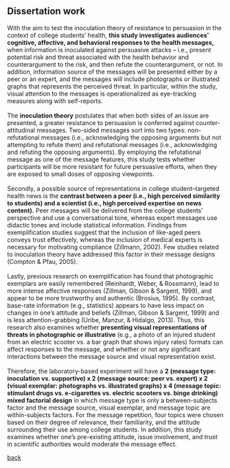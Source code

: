 

## Dissertation work 

With the aim to test the inoculation theory of resistance to persuasion in the context of college students’ health, **this study investigates audiences’ cognitive, affective, and behavioral responses to the health messages,** when information is inoculated against persuasive attacks – i.e., present potential risk and threat associated with the health behavior and counterargument to the risk, and then refute the counterargument, or not. In addition, information source of the messages will be presented either by a peer or an expert, and the messages will include photographs or illustrated graphs that represents the perceived threat. In particular, within the study, visual attention to the messages is operationalized as eye-tracking measures along with self-reports.
<br><br>
The **inoculation theory** postulates that when both sides of an issue are presented, a greater resistance to persuasion is conferred against counter-attitudinal messages. Two-sided messages sort into two types: non-refutational messages (i.e., acknowledging the opposing arguments but not attempting to refute them) and refutational messages (i.e., acknowledging and refuting the opposing arguments). By employing the refutational message as one of the message features, this study tests whether participants will be more resistant for future persuasive efforts, when they are exposed to small doses of opposing viewpoints. <br><br>
Secondly, a possible source of representations in college student–targeted health news is the **contrast between a peer (i.e., high perceived similarity to students) and a scientist (i.e., high perceived expertise on news content).** Peer messages will be delivered from the college students’ perspective and use a conversational tone, whereas expert messages use didactic tones and include statistical information. Findings from exemplification studies suggest that the inclusion of like-aged peers conveys trust effectively, whereas the inclusion of medical experts is necessary for motivating compliance (Zillmann, 2002). Few studies related to inoculation theory have addressed this factor in their message designs (Compton & Pfau, 2005). 
<br><br>
Lastly, previous research on exemplification has found that photographic exemplars are easily remembered (Reinhardt, Weber, & Rossmann), lead to more intense affective responses (Zillman, Gibson & Sargent, 1999), and appear to be more trustworthy and authentic (Brosius, 1995). By contrast, base-rate information (e.g., statistics) appears to have less impact on changes in one’s attitude and beliefs (Zillman, Gibson & Sargent, 1999) and is less attention-grabbing (Uribe, Manzur, & Hidalgo, 2013). Thus, this research also examines whether **presenting visual representations of threats in photographic or illustrative** (e.g., a photo of an injured student from an electric scooter vs. a bar graph that shows injury rates) formats can affect responses to the message, and whether or not any significant interactions between the message source and visual representation exist. 
<br><br>
Therefore, the laboratory-based experiment will have a **2 (message type: inoculation vs. supportive) x 2 (message source: peer vs. expert) x 2 (visual exemplar: photographs vs. illustrated graphs) x 4 (message topic: stimulant drugs vs. e-cigarettes vs. electric scooters vs. binge drinking) mixed factorial design** in which message type is only a between-subjects factor and the message source, visual exemplar, and message topic are within-subjects factors. For the message repetition, four topics were chosen based on their degree of relevance, their familiarity, and the attitude surrounding their use among college students. In addition, this study examines whether one’s pre-existing attitude, issue involvement, and trust in scientific authorities would moderate the message effect. 


[back](./)



